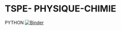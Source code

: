 # TSPE- PHYSIQUE-CHIMIE
PYTHON
[![Binder](https://mybinder.org/badge_logo.svg)](https://mybinder.org/v2/gh/nsiCurie/Tspe/HEAD)
